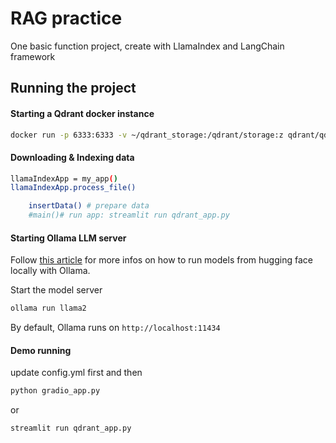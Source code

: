 # RAG practice

One basic function project, create with LlamaIndex and LangChain framework

## Running the project

#### Starting a Qdrant docker instance

```bash
docker run -p 6333:6333 -v ~/qdrant_storage:/qdrant/storage:z qdrant/qdrant
```

#### Downloading & Indexing data

```bash
llamaIndexApp = my_app()
llamaIndexApp.process_file()
```

```bash
    insertData() # prepare data
    #main()# run app: streamlit run qdrant_app.py
```

#### Starting Ollama LLM server

Follow [this article](https://otmaneboughaba.com/posts/local-llm-ollama-huggingface/) for more infos on how to run models from hugging face locally with Ollama.


Start the model server

```bash
ollama run llama2
```

By default, Ollama runs on ```http://localhost:11434```

#### Demo running
update config.yml first and then
```bash
python gradio_app.py
```
or
```bash
streamlit run qdrant_app.py
```